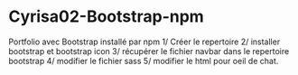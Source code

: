 # Cyrisa02-Bootstrap-npm
Portfolio avec Bootstrap installé par npm
1/ Créer le repertoire
2/ installer bootstrap et bootstrap icon
3/ récupérer le fichier navbar dans le repertoire bootstrap
4/ modifier le fichier sass
5/ modifier le html pour oeil de chat.

